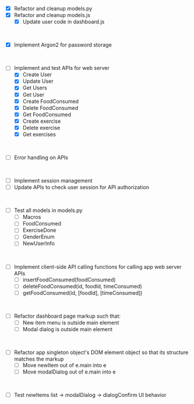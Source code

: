 - [x] Refactor and cleanup models.py
- [x] Refactor and cleanup models.js
  - [x] Update user code in dashboard.js

<br>

- [x] Implement Argon2 for password storage

<br>

- [ ] Implement and test APIs for web server
  - [x] Create User
  - [x] Update User
  - [x] Get Users
  - [x] Get User 
  - [x] Create FoodConsumed
  - [x] Delete FoodConsumed
  - [x] Get FoodConsumed
  - [x] Create exercise
  - [x] Delete exercise
  - [x] Get exercises
   
<br>

-[ ] Error handling on APIs

<br>

- [ ] Implement session management
- [ ] Update APIs to check user session for API authorization

<br>

- [ ] Test all models in models.py
  - [ ] Macros
  - [ ] FoodConsumed
  - [ ] ExerciseDone
  - [ ] GenderEnum
  - [ ] NewUserInfo

<br>

- [ ] Implement client-side API calling functions for calling app web server APIs
  - [ ] insertFoodConsumed(foodConsumed)
  - [ ] deleteFoodConsumed(id, foodId, timeConsumed)
  - [ ] getFoodConsumed(id, [foodId], [timeConsumed])

<br>
  
- [ ] Refactor dashboard page markup such that:
  - [ ] New item menu is outside main element
  - [ ] Modal dialog is outside main element

<br>

- [ ] Refactor app singleton object's DOM element object so that its structure matches the markup
  - [ ] Move newItem out of e.main into e
  - [ ] Move modalDialog out of e.main into e

<br>

- [ ] Test newItems list -> modalDialog -> dialogConfirm UI behavior